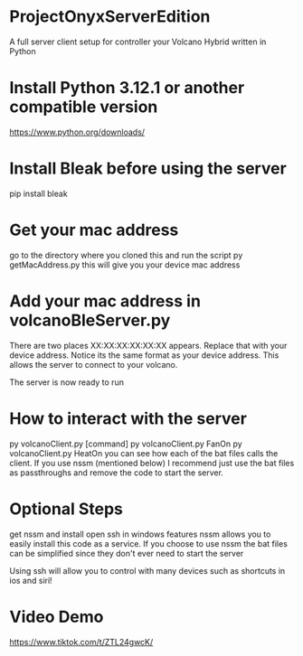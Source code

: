 # ProjectOnyxServerEdition

A full server client setup for controller your Volcano Hybrid written in Python

# Install Python 3.12.1 or another compatible version

https://www.python.org/downloads/

# Install Bleak before using the server

pip install bleak

# Get your mac address

go to the directory where you cloned this and run the script
py getMacAddress.py
this will give you your device mac address

# Add your mac address in volcanoBleServer.py

There are two places XX:XX:XX:XX:XX:XX appears. Replace that with your device address. Notice its the same format as your device address. This allows the server to connect to your volcano.

The server is now ready to run

# How to interact with the server

py volcanoClient.py [command]
py volcanoClient.py FanOn
py volcanoClient.py HeatOn
you can see how each of the bat files calls the client. If you use nssm (mentioned below) I recommend just use the bat files as passthroughs and remove the code to start the server.

# Optional Steps

get nssm and install open ssh in windows features
nssm allows you to easily install this code as a service. If you choose to use nssm the bat files can be simplified since they don't ever need to start the server

Using ssh will allow you to control with many devices such as shortcuts in ios and siri!

# Video Demo

https://www.tiktok.com/t/ZTL24gwcK/
